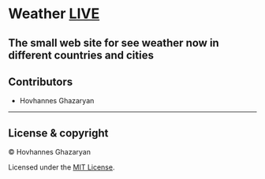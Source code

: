 # Weather [LIVE](https://hovoghazaryan.github.io/weather/)
The small web site for see weather now in different countries and cities
---
## Contributors

- Hovhannes Ghazaryan

---

## License & copyright

© Hovhannes Ghazaryan

Licensed under the [MIT License](LICENSE).